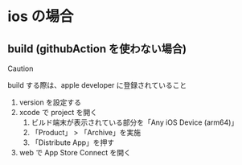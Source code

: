 # ios の場合

## build (githubAction を使わない場合)

> [!CAUTION]
> build する際は、apple developer に登録されていること

1. version を設定する
2. xcode で project を開く
   1. ビルド端末が表示されている部分を「Any iOS Device (arm64)」
   2. 「Product」 > 「Archive」を実施
   3. 「Distribute App」を押す
3. web で App Store Connect を開く
